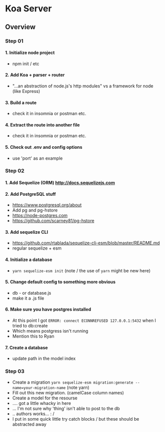 
# Koa Server

## Overview

### Step 01

#### 1. Initialize node project  
  * npm init / etc

#### 2. Add Koa + parser + router
  * "...an abstraction of node.js's http modules" vs a framework for node (like Express)

#### 3. Build a route
  * check it in insomnia or postman etc.

#### 4. Extract the route into another file
  * check it in insomnia or postman etc.

#### 5. Check out .env and config options
  * use 'port' as an example


### Step 02

#### 1. Add Sequelize (ORM) http://docs.sequelizejs.com

#### 2. Add PostgreSQL stuff
  * https://www.postgresql.org/about
  * Add pg and pg-hstore
  * https://node-postgres.com
  * https://github.com/scarney81/pg-hstore

#### 3. Add sequelize CLI
  * https://github.com/rtablada/sequelize-cli-esm/blob/master/README.md
  * regular sequelize + esm

#### 4. Initialize a database
  * `yarn sequelize-esm init` (note / the use of `yarn` might be new here)

#### 5. Change default config to something more obvious
  * db - or database.js
  * make it a .js file

#### 6. Make sure you have postgres installed
  * At this point I got `ERROR: connect ECONNREFUSED 127.0.0.1:5432` when I tried to db:create
  * Which means postgress isn't running
  * Mention this to Ryan

#### 7. Create a database
  * update path in the model index


### Step 03
  * Create a migration `yarn sequelize-esm migration:generate --name=your-migration-name` (note yarn)
  * Fill out this new migration. (camelCase column names)
  * Create a model for the resourse
  * .... got a little whacky in here
  * ... I'm not sure why 'thing' isn't able to post to the db
  * .. authors works... : /
  * I put in some quick little try catch blocks / but these should be abstracted away


